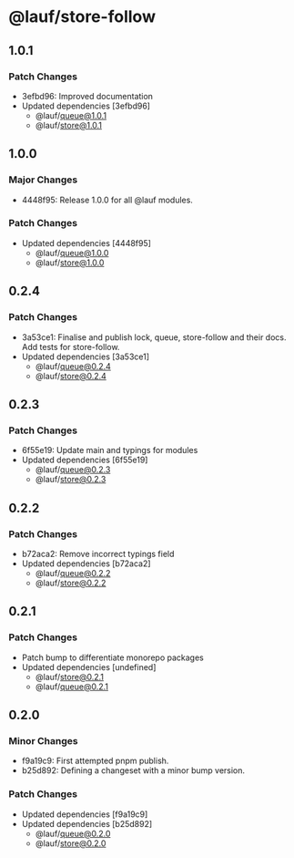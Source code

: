 # @lauf/store-follow

## 1.0.1

### Patch Changes

- 3efbd96: Improved documentation
- Updated dependencies [3efbd96]
  - @lauf/queue@1.0.1
  - @lauf/store@1.0.1

## 1.0.0

### Major Changes

- 4448f95: Release 1.0.0 for all @lauf modules.

### Patch Changes

- Updated dependencies [4448f95]
  - @lauf/queue@1.0.0
  - @lauf/store@1.0.0

## 0.2.4

### Patch Changes

- 3a53ce1: Finalise and publish lock, queue, store-follow and their docs. Add tests for store-follow.
- Updated dependencies [3a53ce1]
  - @lauf/queue@0.2.4
  - @lauf/store@0.2.4

## 0.2.3

### Patch Changes

- 6f55e19: Update main and typings for modules
- Updated dependencies [6f55e19]
  - @lauf/queue@0.2.3
  - @lauf/store@0.2.3

## 0.2.2

### Patch Changes

- b72aca2: Remove incorrect typings field
- Updated dependencies [b72aca2]
  - @lauf/queue@0.2.2
  - @lauf/store@0.2.2

## 0.2.1

### Patch Changes

- Patch bump to differentiate monorepo packages
- Updated dependencies [undefined]
  - @lauf/store@0.2.1
  - @lauf/queue@0.2.1

## 0.2.0

### Minor Changes

- f9a19c9: First attempted pnpm publish.
- b25d892: Defining a changeset with a minor bump version.

### Patch Changes

- Updated dependencies [f9a19c9]
- Updated dependencies [b25d892]
  - @lauf/queue@0.2.0
  - @lauf/store@0.2.0
